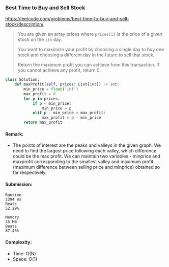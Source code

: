 ### Best Time to Buy and Sell Stock
https://leetcode.com/problems/best-time-to-buy-and-sell-stock/description/
>You are given an array prices where `prices[i]` is the price of a given stock on the `ith` day.
>
>You want to maximize your profit by choosing a single day to buy one stock and choosing a different day in the future to sell that stock.
>
>Return the maximum profit you can achieve from this transaction. If you cannot achieve any profit, return 0.
```python
class Solution:
    def maxProfit(self, prices: List[int]) -> int:
        min_price = float('inf')
        max_profit = 0
        for p in prices:
            if p < min_price:
                min_price = p
            elif p - min_price > max_profit:
                max_profit = p - min_price
        return max_profit
```
#### Remark:
- The points of interest are the peaks and valleys in the given graph. We need to find the largest price following each valley, which difference could be the max profit. We can maintain two variables - minprice and maxprofit corresponding to the smallest valley and maximum profit (maximum difference between selling price and minprice) obtained so far respectively.
#### Submission:
```
Runtime
2394 ms
Beats
52.29%

Memory
25 MB
Beats
87.43%
```
#### Complexity:
- Time: O(N)
- Space: O(1)
